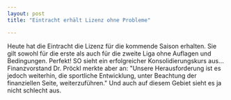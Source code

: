 ```yaml
---
layout: post
title: "Eintracht erhält Lizenz ohne Probleme"

---
```


Heute hat die Eintracht die Lizenz für die kommende Saison erhalten. Sie gilt sowohl für die erste als auch für die zweite Liga ohne Auflagen und Bedingungen. Perfekt! SO sieht ein erfolgreicher Konsolidierungskurs aus... Finanzvorstand Dr. Pröckl merkte aber an: "Unsere Herausforderung ist es jedoch weiterhin, die sportliche Entwicklung, unter Beachtung der finanziellen Seite, weiterzuführen." Und auch auf diesem Gebiet sieht es ja nicht schlecht aus.


